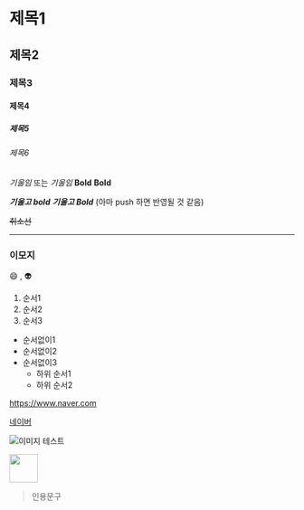 # 제목1
## 제목2
### 제목3
#### 제목4
##### 제목5
###### 제목6

*기울임*  또는 _기울임_
**Bold**  __Bold__

***기울고 bold***  ___기울고 Bold___ (아마 push 하면 반영될 것 같음)

~~취소선~~

---

### 이모지
:smile: , :alien:

1. 순서1
2. 순서2
3. 순서3

+ 순서없이1
+ 순서없이2
+ 순서없이3
    + 하위 순서1
    + 하위 순서2


<https://www.naver.com>

[네이버](https://www.naver.com)

![이미지 테스트](https://encrypted-tbn0.gstatic.com/images?q=tbn:ANd9GcQPRrdABxPQ_ZrO5QyFhuZCFMM48V3TRERG-g&s)

<img src="https://encrypted-tbn0.gstatic.com/images?q=tbn:ANd9GcQPRrdABxPQ_ZrO5QyFhuZCFMM48V3TRERG-g&s" width="50" height="50">

> 인용문구